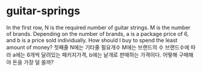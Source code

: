 # guitar-springs
In the first row, N is the required number of guitar strings. M is the number of brands. Depending on the number of brands, a is a package price of 6, and b is a price sold individually. How should I buy to spend the least amount of money? 첫째줄 N에는 기타줄 필요개수 M에는 브랜드의 수 브랜드수에 따라 a에는 6개씩 달려있는 패키지가격, b에는 낱개로 판매하는 가격이다. 어떻해 구매해야 돈을 가장 덜 쓸까?
